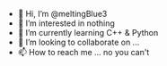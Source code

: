 - 👋 Hi, I’m @meltingBlue3
- 👀 I’m interested in nothing
- 🌱 I’m currently learning C++ & Python
- 💞️ I’m looking to collaborate on ...
- 📫 How to reach me ... no you can't

<!---
meltingBlue3/meltingBlue3 is a ✨ special ✨ repository because its `README.md` (this file) appears on your GitHub profile.
You can click the Preview link to take a look at your changes.
--->
